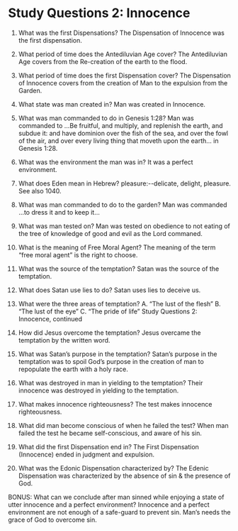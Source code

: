 # Study Questions 2: Innocence

1. What was the first Dispensations?
The Dispensation of Innocence was the first dispensation.

2. What period of time does the Antediluvian Age cover?
The Antediluvian Age covers from the Re-creation of the earth to the flood.

3. What period of time does the first Dispensation cover?
The Dispensation of Innocence covers from the creation of Man to the expulsion from the Garden.

4. What state was man created in?
Man was created in Innocence. 

5. What was man commanded to do in Genesis 1:28?
Man was commanded to …Be fruitful, and multiply, and replenish the earth, and subdue it: and have dominion over the fish of the sea, and over the fowl of the air, and over every living thing that moveth upon the earth… in Genesis 1:28.

6. What was the environment the man was in?
It was a perfect environment. 

7. What does Eden mean in Hebrew?
pleasure:--delicate, delight, pleasure. See also 1040.

8. What was man commanded to do to the garden?
Man was commanded …to dress it and to keep it…

9. What was man tested on?
Man was tested on obedience to not eating of the tree of knowledge of good and evil as the Lord commaned.

10. What is the meaning of Free Moral Agent?
The meaning of the term “free moral agent” is the right to choose. 

11. What was the source of the temptation?
Satan was the source of the temptation.

12. What does Satan use lies to do?
Satan uses lies to deceive us. 

13. What were the three areas of temptation?
A. “The lust of the flesh”
B. “The lust of the eye”
C. “The pride of life”
Study Questions 2: Innocence, continued
14. How did Jesus overcome the temptation?
Jesus overcame the temptation by the written word. 

15. What was Satan’s purpose in the temptation?
Satan’s purpose in the temptation was to spoil God’s purpose in the creation of man to repopulate the earth with a holy race. 

16. What was destroyed in man in yielding to the temptation?
Their innocence was destroyed in yielding to the temptation. 

17. What makes innocence righteousness?
The test makes innocence righteousness. 

18. What did man become conscious of when he failed the test?
When man failed the test he became self-conscious, and aware of his sin. 

19. What did the first Dispensation end in?
The First Dispensation (Innocence) ended in judgment and expulsion. 

20. What was the Edonic Dispensation characterized by?
The Edenic Dispensation was characterized by the absence of sin & the presence of God. 

BONUS: What can we conclude after man sinned while enjoying a state of utter innocence and a perfect environment?
Innocence and a perfect environment are not enough of a safe-guard to prevent sin. Man’s needs the grace of God to overcome sin.












